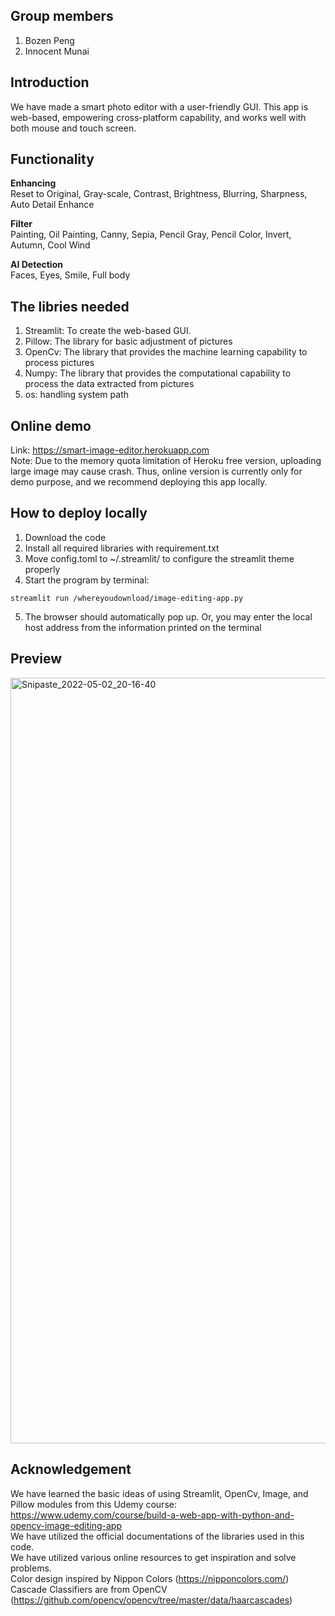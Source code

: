 ## Group members
 1. Bozen Peng
 2. Innocent Munai

## Introduction
We have made a smart photo editor with a user-friendly GUI.
This app is web-based, empowering cross-platform capability, and works well with both mouse and touch screen.

## Functionality
**Enhancing**  
Reset to Original, Gray-scale, Contrast, Brightness, Blurring, Sharpness, Auto Detail Enhance

**Filter**  
Painting, Oil Painting, Canny, Sepia, Pencil Gray, Pencil Color, Invert, Autumn, Cool Wind

**AI Detection**  
Faces, Eyes, Smile, Full body

## The libries needed
1. Streamlit:  To create the web-based GUI.
2. Pillow: The library for basic adjustment of pictures
3. OpenCv: The library that provides the machine learning capability to process pictures
4. Numpy: The library that provides the computational capability to process the data extracted from pictures
5. os: handling system path

## Online demo
Link: https://smart-image-editor.herokuapp.com<br/>
Note: Due to the memory quota limitation of Heroku free version, uploading large image may cause crash. Thus, online version is currently only for demo purpose, and we recommend deploying this app locally.

## How to deploy locally
1. Download the code
2. Install all required libraries with requirement.txt
3. Move config.toml to ~/.streamlit/ to configure the streamlit theme properly
4. Start the program by terminal:
```console
streamlit run /whereyoudownload/image-editing-app.py
```
5. The browser should automatically pop up. Or, you may enter the local host address from the information printed on the terminal

## Preview
<img width="1225" alt="Snipaste_2022-05-02_20-16-40" src="https://user-images.githubusercontent.com/42286547/166345753-f154c430-0fbe-47b5-a63a-eab610f25604.png">

## Acknowledgement
We have learned the basic ideas of using Streamlit, OpenCv, Image, and Pillow modules from this Udemy course:
https://www.udemy.com/course/build-a-web-app-with-python-and-opencv-image-editing-app <br/>
We have utilized the official documentations of the libraries used in this code.<br/>
We have utilized various online resources to get inspiration and solve problems.<br/>
Color design inspired by Nippon Colors (https://nipponcolors.com/)<br/>
Cascade Classifiers are from OpenCV (https://github.com/opencv/opencv/tree/master/data/haarcascades)

